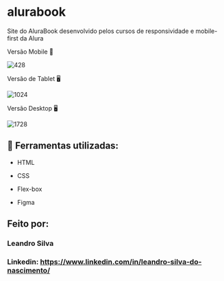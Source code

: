 # alurabook
Site do AluraBook desenvolvido pelos cursos de responsividade e mobile-first da Alura

Versão Mobile 📱

![428](https://github.com/user-attachments/assets/e964d38d-876f-4acd-999d-198ccc46c669)

Versão de Tablet 🖥️

![1024](https://github.com/user-attachments/assets/783a76e5-d4c8-4b38-8e4c-e2ec73c26fe1)

Versão Desktop 🖥️

![1728](https://github.com/user-attachments/assets/618c2fa9-e527-4e96-b7a3-62d01e647246)


## 🔨 Ferramentas utilizadas:

* HTML

* CSS

* Flex-box

* Figma

## Feito por:

### Leandro Silva

### Linkedin: https://www.linkedin.com/in/leandro-silva-do-nascimento/
